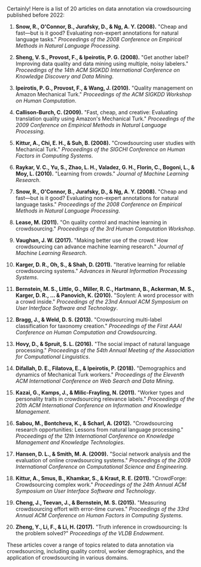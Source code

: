 Certainly! Here is a list of 20 articles on data annotation via crowdsourcing published before 2022:

1. **Snow, R., O'Connor, B., Jurafsky, D., & Ng, A. Y. (2008).** "Cheap and fast—but is it good? Evaluating non-expert annotations for natural language tasks." *Proceedings of the 2008 Conference on Empirical Methods in Natural Language Processing*.

2. **Sheng, V. S., Provost, F., & Ipeirotis, P. G. (2008).** "Get another label? Improving data quality and data mining using multiple, noisy labelers." *Proceedings of the 14th ACM SIGKDD International Conference on Knowledge Discovery and Data Mining*.

3. **Ipeirotis, P. G., Provost, F., & Wang, J. (2010).** "Quality management on Amazon Mechanical Turk." *Proceedings of the ACM SIGKDD Workshop on Human Computation*.

4. **Callison-Burch, C. (2009).** "Fast, cheap, and creative: Evaluating translation quality using Amazon's Mechanical Turk." *Proceedings of the 2009 Conference on Empirical Methods in Natural Language Processing*.

5. **Kittur, A., Chi, E. H., & Suh, B. (2008).** "Crowdsourcing user studies with Mechanical Turk." *Proceedings of the SIGCHI Conference on Human Factors in Computing Systems*.

6. **Raykar, V. C., Yu, S., Zhao, L. H., Valadez, G. H., Florin, C., Bogoni, L., & Moy, L. (2010).** "Learning from crowds." *Journal of Machine Learning Research*.

7. **Snow, R., O'Connor, B., Jurafsky, D., & Ng, A. Y. (2008).** "Cheap and fast—but is it good? Evaluating non-expert annotations for natural language tasks." *Proceedings of the 2008 Conference on Empirical Methods in Natural Language Processing*.

8. **Lease, M. (2011).** "On quality control and machine learning in crowdsourcing." *Proceedings of the 3rd Human Computation Workshop*.

9. **Vaughan, J. W. (2017).** "Making better use of the crowd: How crowdsourcing can advance machine learning research." *Journal of Machine Learning Research*.

10. **Karger, D. R., Oh, S., & Shah, D. (2011).** "Iterative learning for reliable crowdsourcing systems." *Advances in Neural Information Processing Systems*.

11. **Bernstein, M. S., Little, G., Miller, R. C., Hartmann, B., Ackerman, M. S., Karger, D. R., ... & Panovich, K. (2010).** "Soylent: A word processor with a crowd inside." *Proceedings of the 23nd Annual ACM Symposium on User Interface Software and Technology*.

12. **Bragg, J., & Weld, D. S. (2013).** "Crowdsourcing multi-label classification for taxonomy creation." *Proceedings of the First AAAI Conference on Human Computation and Crowdsourcing*.

13. **Hovy, D., & Spruit, S. L. (2016).** "The social impact of natural language processing." *Proceedings of the 54th Annual Meeting of the Association for Computational Linguistics*.

14. **Difallah, D. E., Filatova, E., & Ipeirotis, P. (2018).** "Demographics and dynamics of Mechanical Turk workers." *Proceedings of the Eleventh ACM International Conference on Web Search and Data Mining*.

15. **Kazai, G., Kamps, J., & Milic-Frayling, N. (2011).** "Worker types and personality traits in crowdsourcing relevance labels." *Proceedings of the 20th ACM International Conference on Information and Knowledge Management*.

16. **Sabou, M., Bontcheva, K., & Scharl, A. (2012).** "Crowdsourcing research opportunities: Lessons from natural language processing." *Proceedings of the 12th International Conference on Knowledge Management and Knowledge Technologies*.

17. **Hansen, D. L., & Smith, M. A. (2009).** "Social network analysis and the evaluation of online crowdsourcing systems." *Proceedings of the 2009 International Conference on Computational Science and Engineering*.

18. **Kittur, A., Smus, B., Khamkar, S., & Kraut, R. E. (2011).** "CrowdForge: Crowdsourcing complex work." *Proceedings of the 24th Annual ACM Symposium on User Interface Software and Technology*.

19. **Cheng, J., Teevan, J., & Bernstein, M. S. (2015).** "Measuring crowdsourcing effort with error-time curves." *Proceedings of the 33rd Annual ACM Conference on Human Factors in Computing Systems*.

20. **Zheng, Y., Li, F., & Li, H. (2017).** "Truth inference in crowdsourcing: Is the problem solved?" *Proceedings of the VLDB Endowment*.

These articles cover a range of topics related to data annotation via crowdsourcing, including quality control, worker demographics, and the application of crowdsourcing in various domains.